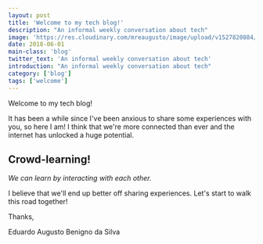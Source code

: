 ```yaml
---
layout: post
title: 'Welcome to my tech blog!'
description: "An informal weekly conversation about tech"
image: 'https://res.cloudinary.com/mreaugusto/image/upload/v1527820884/its-a-brand-new-start.jpg'
date: 2018-06-01
main-class: 'blog'
twitter_text: 'An informal weekly conversation about tech'
introduction: "An informal weekly conversation about tech"
category: ['blog']
tags: ['welcome']
---
```


Welcome to my tech blog!

It has been a while since I've been anxious to share some experiences with you, so here I am!
I think that we're more connected than ever and the internet has unlocked a huge potential.

## Crowd-learning!
_We can learn by interacting with each other._

I believe that we'll end up better off sharing experiences.
Let's start to walk this road together!

Thanks,

Eduardo Augusto Benigno da Silva